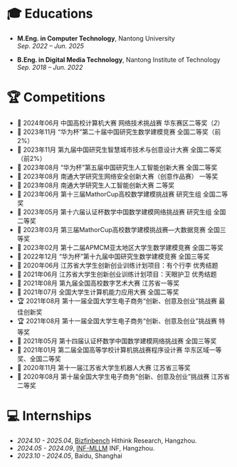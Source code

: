 
# 🎓 Educations
- **M.Eng. in Computer Technology**, Nantong University  
  *Sep. 2022 – Jun. 2025*

- **B.Eng. in Digital Media Technology**, Nantong Institute of Technology  
  *Sep. 2018 – Jun. 2022*

# 🏆 Competitions
- 🥈 2024年06月 中国高校计算机大赛 网络技术挑战赛 华东赛区二等奖（*2*）  
- 🥈 2023年11月 “华为杯”第二十届中国研究生数学建模竞赛 全国二等奖（前2%）  
- 🥈 2023年11月 第九届中国研究生智慧城市技术与创意设计大赛 全国二等奖（前2%）  
- 🥈 2023年08月 “华为杯”第五届中国研究生人工智能创新大赛 全国二等奖  
- 🥇 2023年08月 南通大学研究生网络安全创新大赛（创意作品赛） 一等奖  
- 🥈 2023年08月 南通大学研究生人工智能创新大赛 二等奖  
- 🥈 2023年06月 第十三届MathorCup高校数学建模挑战赛 研究生组 全国二等奖  
- 🥈 2023年05月 第十六届认证杯数学中国数学建模网络挑战赛 研究生组 全国二等奖  
- 🥉 2023年03月 第三届MathorCup高校数学建模挑战赛—大数据竞赛 全国三等奖  
- 🥈 2023年02月 第十二届APMCM亚太地区大学生数学建模竞赛 全国二等奖  
- 🥉 2022年12月 “华为杯”第十九届中国研究生数学建模竞赛 全国三等奖  
- 🌟 2020年06月 江苏省大学生创新创业训练计划项目：有个行李 优秀结题  
- 🌟 2021年06月 江苏省大学生创新创业训练计划项目：天眼护卫 优秀结题  
- 🥇 2021年08月 第九届全国高校数字艺术大赛 江苏省一等奖  
- 🥈 2021年07月 全国大学生计算机能力应用大赛 全国二等奖  
- 🏆 2021年08月 第十一届全国大学生电子商务“创新、创意及创业”挑战赛 最佳创新奖  
- 🏆 2021年08月 第十一届全国大学生电子商务“创新、创意及创业”挑战赛 特等奖  
- 🥉 2021年05月 第十四届认证杯数学中国数学建模网络挑战赛 全国三等奖  
- 🥇 2021年01月 第二届全国高等学校计算机挑战赛程序设计赛 华东区域一等奖、全国二等奖  
- 🥉 2020年11月 第十一届江苏省大学生机器人大赛 江苏省三等奖  
- 🥈 2020年08月 第十届全国大学生电子商务“创新、创意及创业”挑战赛 江苏省二等奖 

# 💻 Internships
- *2024.10 - 2025.04*, [Bizfinbench](https://hithink-research.github.io/BizFinBench/) Hithink Research, Hangzhou.
- *2024.05 - 2024.09*, [INF-MLLM](https://github.com/infly-ai/INF-MLLM) INF, Hangzhou.
- *2023.10 - 2024.05*, Baidu, Shanghai
